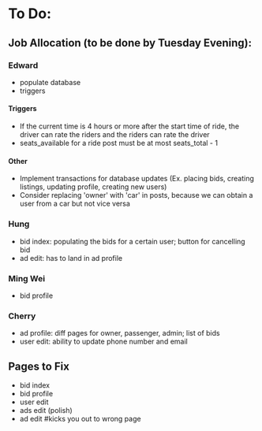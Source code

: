 # To Do:

## Job Allocation (to be done by Tuesday Evening):

### Edward
- populate database
- triggers

#### Triggers
- If the current time is 4 hours or more after the start time of ride, the driver can rate the riders and the riders can rate the driver
- seats_available for a ride post must be at most seats_total - 1

#### Other
- Implement transactions for database updates (Ex. placing bids, creating listings, updating profile, creating new users)
- Consider replacing 'owner' with 'car' in posts, because we can obtain a user from a car but not vice versa


### Hung
- bid index: populating the bids for a certain user; button for cancelling bid
- ad edit: has to land in ad profile


### Ming Wei
- bid profile


### Cherry
- ad profile: diff pages for owner, passenger, admin; list of bids
- user edit: ability to update phone number and email


## Pages to Fix
- bid index
- bid profile
- user edit
- ads edit (polish)
- ad edit #kicks you out to wrong page



